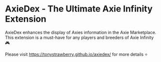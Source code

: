 # AxieDex - The Ultimate Axie Infinity Extension

AxieDex enhances the display of Axies information in the Axie Marketplace. This extension is a must-have for any players and breeders of Axie Infinity 🎮

Please visit https://tonystrawberry.github.io/axiedex/ for more details ⭐️

